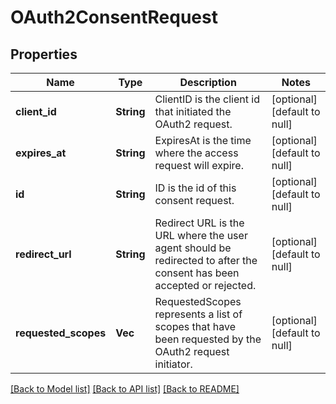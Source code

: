 # OAuth2ConsentRequest

## Properties
Name | Type | Description | Notes
------------ | ------------- | ------------- | -------------
**client_id** | **String** | ClientID is the client id that initiated the OAuth2 request. | [optional] [default to null]
**expires_at** | **String** | ExpiresAt is the time where the access request will expire. | [optional] [default to null]
**id** | **String** | ID is the id of this consent request. | [optional] [default to null]
**redirect_url** | **String** | Redirect URL is the URL where the user agent should be redirected to after the consent has been accepted or rejected. | [optional] [default to null]
**requested_scopes** | **Vec<String>** | RequestedScopes represents a list of scopes that have been requested by the OAuth2 request initiator. | [optional] [default to null]

[[Back to Model list]](../README.md#documentation-for-models) [[Back to API list]](../README.md#documentation-for-api-endpoints) [[Back to README]](../README.md)


